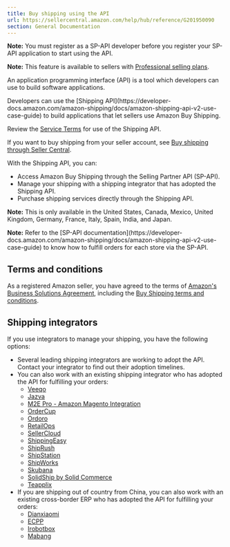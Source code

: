 ```yaml
---
title: Buy shipping using the API
url: https://sellercentral.amazon.com/help/hub/reference/G201950090
section: General Documentation
---
```


**Note:** You must register as a SP-API developer before you register your SP-
API application to start using the API.

**Note:** This feature is available to sellers with [Professional selling
plans](/gp/help/64491).

An application programming interface (API) is a tool which developers can use
to build software applications.

Developers can use the [Shipping API](https://developer-
docs.amazon.com/amazon-shipping/docs/amazon-shipping-api-v2-use-case-guide) to
build applications that let sellers use Amazon Buy Shipping.

Review the [Service Terms](/gp/help/202123940) for use of the Shipping API.

If you want to buy shipping from your seller account, see [Buy shipping
through Seller Central](/gp/help/200202280).

With the Shipping API, you can:

  * Access Amazon Buy Shipping through the Selling Partner API (SP-API).
  * Manage your shipping with a shipping integrator that has adopted the Shipping API.
  * Purchase shipping services directly through the Shipping API.

**Note:** This is only available in the United States, Canada, Mexico, United
Kingdom, Germany, France, Italy, Spain, India, and Japan.

**Note:** Refer to the [SP-API documentation](https://developer-
docs.amazon.com/amazon-shipping/docs/amazon-shipping-api-v2-use-case-guide) to
know how to fulfill orders for each store via the SP-API.

## Terms and conditions

As a registered Amazon seller, you have agreed to the terms of [Amazon's
Business Solutions Agreement](/help/hub/reference/G1791), including the [Buy
Shipping terms and conditions](/gp/help/G200672320).

## Shipping integrators

If you use integrators to manage your shipping, you have the following
options:

  * Several leading shipping integrators are working to adopt the API. Contact your integrator to find out their adoption timelines.
  * You can also work with an existing shipping integrator who has adopted the API for fulfilling your orders:
    * [Veeqo](https://www.veeqo.com/integrations/amazon)
    * [Jazva](http://www.jazva.com/integrations/amazon?o=amazon_sfp)
    * [M2E Pro - Amazon Magento Integration](http://m2epro.com/)
    * [OrderCup](http://www.ordercup.com/amazon/seller-fulfilled-prime)
    * [Ordoro](https://www.ordoro.com/integrations/amazon)
    * [RetailOps](http://www.retailops.com/seller-fulfilled-prime)
    * [SellerCloud](http://www.sellercloud.com/)
    * [ShippingEasy](http://shippingeasy.com/amazon-shipping-software-fbm-prime/?se-ref=amznp&utm_source=amazon&utm_medium=partner&utm_campaign=prime)
    * [ShipRush](https://my.shiprush.com/signin.aspx)
    * [ShipStation](http://www.shipstation.com/?ref=amazonshipping)
    * [ShipWorks](https://www.shipworks.com/integrations/amazon/)
    * [Skubana](https://www.skubana.com/)
    * [SolidShip by Solid Commerce](https://support.solidcommerce.com/hc/en-us/categories/201863383-Shipping)
    * [Teapplix](http://www.teapplix.com/marketplaces-and-carts/amazon-seller-fulfilled-prime.html)
  * If you are shipping out of country from China, you can also work with an existing cross-border ERP who has adopted the API for fulfilling your orders:
    * [Dianxiaomi](https://www.dianxiaomi.com/)
    * [ECPP](http://www.ecpperp.com/)
    * [Irobotbox](https://www.irobotbox.com/)
    * [Mabang](https://www.mabangerp.com/)

